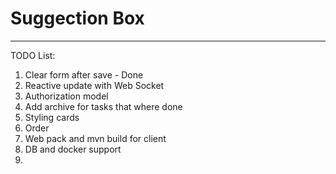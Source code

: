 # Suggection Box

____________

TODO List:
1. Clear form after save - Done
2. Reactive update with Web Socket
3. Authorization model
4. Add archive for tasks that where done
5. Styling cards
6. Order 
7. Web pack and mvn build for client
8. DB and docker support
9. 
